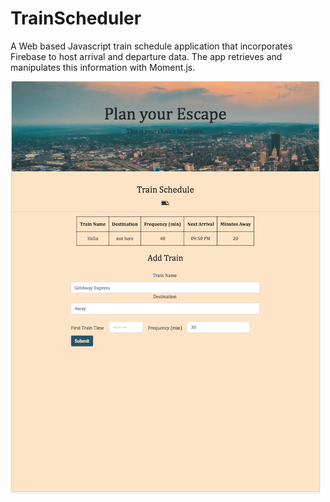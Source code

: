 # TrainScheduler

A Web based Javascript train schedule application that incorporates Firebase to host arrival and departure data. The app retrieves and manipulates this information with Moment.js.

<img src="https://github.com/biancaslmn/TrainScheduler/blob/master/assets/images/TrainSchedulePhoto.png">
